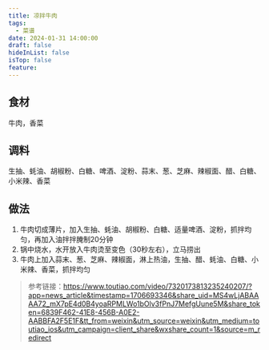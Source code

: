 ```yaml
---
title: 凉拌牛肉
tags:
  - 菜谱
date: 2024-01-31 14:00:00
draft: false
hideInList: false
isTop: false
feature:
---
```


## 食材
牛肉，香菜

## 调料
生抽、蚝油、胡椒粉、白糖、啤酒、淀粉、蒜末、葱、芝麻、辣椒面、醋、白糖、小米辣、香菜



## 做法
1. 牛肉切成薄片，加入生抽、蚝油、胡椒粉、白糖、适量啤酒、淀粉，抓拌均匀，再加入油拌拌腌制20分钟
2. 锅中烧水，水开放入牛肉烫至变色（30秒左右），立马捞出
3. 牛肉上加入蒜末、葱、芝麻、辣椒面，淋上热油，生抽、醋、蚝油、白糖、小米辣、香菜，抓拌均匀


> 参考链接：https://www.toutiao.com/video/7320173813235240207/?app=news_article&timestamp=1706693346&share_uid=MS4wLjABAAAA72_mX7pE4d0B4yoaRPMLWo1bOlv3fPnJ7MefgUune5M&share_token=6839F462-41E8-456B-A0E2-AABBFA2F5E1F&tt_from=weixin&utm_source=weixin&utm_medium=toutiao_ios&utm_campaign=client_share&wxshare_count=1&source=m_redirect